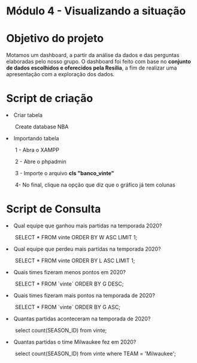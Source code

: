 # Módulo 4 - Visualizando a situação 

<h1>Objetivo do projeto</h1>
<p>Motamos um dashboard, a partir da análise da dados e das perguntas elaboradas pelo nosso grupo. O dashboard foi feito com base no <b>conjunto de dados escolhidos e  oferecidos pela Resilia</b>, a fim de realizar uma apresentação com a exploração dos dados.</p>

<h1>Script de criação </h1>
<li>Criar tabela</li>
  <ul>Create database NBA</ul>
<li>Importando tabela</li>
<ul>1 - Abra o XAMPP</ul>
<ul>2 - Abre o phpadmin</ul>
<ul>3 - Importe o arquivo <b>cls "banco_vinte"</b></ul>
<ul>4- No final, clique na opção que diz que o gráfico já tem colunas </ul>

<h1>Script de Consulta</h1>

<li>Qual equipe que ganhou mais partidas na temporada 2020? </li>
<ul>SELECT * FROM vinte ORDER BY W ASC LIMIT 1;</ul>
<li>Qual equipe que perdeu mais partidas na temporada 2020? </li>
<ul>SELECT * FROM vinte ORDER BY L ASC LIMIT 1;</ul>
<li>Quais times fizeram menos pontos em 2020?</li>
<ul>SELECT * FROM `vinte` ORDER BY G DESC;</ul>
<li>Quais times fizeram mais pontos na temporada de 2020?</li>
<ul>SELECT * FROM `vinte` ORDER BY G ASC;</ul>
<li>Quantas partidas aconteceram na temporada de 2020?</li>
<ul>select count(SEASON_ID) from vinte;</ul>
<li>Quantas partidas o time Milwaukee fez em 2020? </li>
<ul>select count(SEASON_ID) from vinte where TEAM = 'Milwaukee';</ul>
